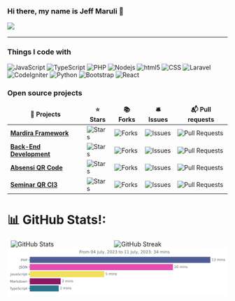 ### Hi there, my name is Jeff Maruli 👋 
[![](https://visitcount.itsvg.in/api?id=xietsunzao&icon=0&color=1)](https://visitcount.itsvg.in)

---

<h3>Things I code with</h3>
<p>
  <img alt="JavaScript" src="https://img.shields.io/badge/-JavaScript-F7DF1E?style=flat-square&logo=javascript&logoColor=black" />
  <img alt="TypeScript" src="https://img.shields.io/badge/-TypeScript-007ACC?style=flat-square&logo=typescript&logoColor=white" />
  <img alt="PHP" src="https://img.shields.io/badge/-PHP-777BB4?style=flat-square&logo=php&logoColor=white" />
  <img alt="Nodejs" src="https://img.shields.io/badge/-Nodejs-43853d?style=flat-square&logo=Node.js&logoColor=white" />
  <img alt="html5" src="https://img.shields.io/badge/-HTML5-E34F26?style=flat-square&logo=html5&logoColor=white" />
  <img alt="CSS" src="https://img.shields.io/badge/-CSS-1572B6?style=flat-square&logo=css3&logoColor=white" />
  <img alt="Laravel" src="https://img.shields.io/badge/-Laravel-FF2D20?style=flat-square&logo=laravel&logoColor=white" />
  <img alt="CodeIgniter" src="https://img.shields.io/badge/-CodeIgniter-EE4623?style=flat-square&logo=codeigniter&logoColor=white" />
  <img alt="Python" src="https://img.shields.io/badge/-Python-3776AB?style=flat-square&logo=python&logoColor=white" />
  <img alt="Bootstrap" src="https://img.shields.io/badge/-Bootstrap-7952B3?style=flat-square&logo=bootstrap&logoColor=white" />
  <img alt="React" src="https://img.shields.io/badge/-React-61DAFB?style=flat-square&logo=react&logoColor=white" />

</p>
<h3>Open source projects</h3>
<table>
  <thead align="center">
    <tr border: none;>
      <td><b>🎁 Projects</b></td>
      <td><b>⭐ Stars</b></td>
      <td><b>📚 Forks</b></td>
      <td><b>🛎 Issues</b></td>
      <td><b>📬 Pull requests</b></td>
    </tr>
  </thead>
  <tbody>
    <tr>
      <td><a href="https://github.com/Bootcamp-STMIK-Mardira-Indonesia/mardira-framework"><b>Mardira Framework</b></a></td>
      <td><img alt="Stars" src="https://img.shields.io/github/stars/Bootcamp-STMIK-Mardira-Indonesia/mardira-framework?style=flat-square&labelColor=343b41"/></td>
      <td><img alt="Forks" src="https://img.shields.io/github/forks/Bootcamp-STMIK-Mardira-Indonesia/mardira-framework?style=flat-square&labelColor=343b41"/></td>
      <td><img alt="Issues" src="https://img.shields.io/github/issues/Bootcamp-STMIK-Mardira-Indonesia/mardira-framework?style=flat-square&labelColor=343b41"/></td>
      <td><img alt="Pull Requests" src="https://img.shields.io/github/issues-pr/Bootcamp-STMIK-Mardira-Indonesia/mardira-framework?style=flat-square&labelColor=343b41"/></td>
    </tr>
     <tr>
      <td><a href="https://github.com/Bootcamp-STMIK-Mardira-Indonesia/backend-development"><b>Back-End Development</b></a></td>
      <td><img alt="Stars" src="https://img.shields.io/github/stars/Bootcamp-STMIK-Mardira-Indonesia/backend-development?style=flat-square&labelColor=343b41"/></td>
      <td><img alt="Forks" src="https://img.shields.io/github/forks/Bootcamp-STMIK-Mardira-Indonesia/backend-development?style=flat-square&labelColor=343b41"/></td>
      <td><img alt="Issues" src="https://img.shields.io/github/issues/Bootcamp-STMIK-Mardira-Indonesia/backend-development?style=flat-square&labelColor=343b41"/></td>
      <td><img alt="Pull Requests" src="https://img.shields.io/github/issues-pr/Bootcamp-STMIK-Mardira-Indonesia/backend-development?style=flat-square&labelColor=343b41"/></td>
    </tr>
    <tr>
      <td><a href="https://github.com/xietsunzao/absensiqrcode"><b>Absensi QR Code</b></a></td>
      <td><img alt="Stars" src="https://img.shields.io/github/stars/xietsunzao/absensiqrcode?style=flat-square&labelColor=343b41"/></td>
      <td><img alt="Forks" src="https://img.shields.io/github/forks/xietsunzao/absensiqrcode?style=flat-square&labelColor=343b41"/></td>
      <td><img alt="Issues" src="https://img.shields.io/github/issues/xietsunzao/absensiqrcode?style=flat-square&labelColor=343b41"/></td>
      <td><img alt="Pull Requests" src="https://img.shields.io/github/issues-pr/xietsunzao/absensiqrcode?style=flat-square&labelColor=343b41"/></td>
    </tr>
      <tr>
      <td><a href="https://github.com/xietsunzao/absensiqrcode"><b>Seminar QR CI3</b></a></td>
      <td><img alt="Stars" src="https://img.shields.io/github/stars/xietsunzao/seminarqrci3?style=flat-square&labelColor=343b41"/></td>
      <td><img alt="Forks" src="https://img.shields.io/github/forks/xietsunzao/seminarqrci3?style=flat-square&labelColor=343b41"/></td>
      <td><img alt="Issues" src="https://img.shields.io/github/issues/xietsunzao/seminarqrci3?style=flat-square&labelColor=343b41"/></td>
      <td><img alt="Pull Requests" src="https://img.shields.io/github/issues-pr/xietsunzao/seminarqrci3?style=flat-square&labelColor=343b41"/></td>
    </tr>
  </tbody>
</table>

# 📊 GitHub Stats!:
<div style="display:flex; flex-wrap:wrap; justify-content: center;">
    <img src="https://github-readme-xietsunzao.vercel.app/api?username=xietsunzao&theme=dark&hide_border=false&include_all_commits=true&count_private=true&show_icons=true" alt="GitHub Stats" style="width: 47%; height: auto;">
    <img src="https://github-readme-streak-stats.herokuapp.com/?user=xietsunzao&theme=dark&hide_border=false" alt="GitHub Streak" style="width: 50%; height: auto;">
</div>



<img src="https://github.com/xietsunzao/xietsunzao/blob/master/images/stat.svg" alt="Stats"/>

